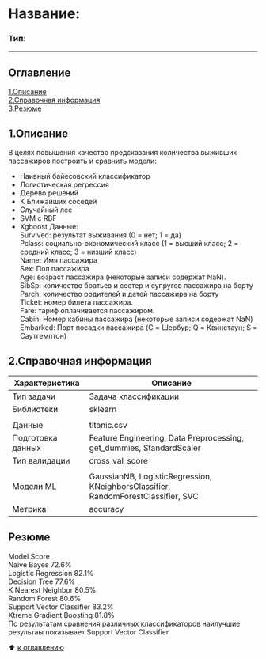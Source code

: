 # Название:
### Тип:
---------
## Оглавление
[1.Описание]()   
[2.Справочная информация]()   
[3.Резюме]()

## 1.Описание
В целях повышения качество предсказания количества выживших пассажиров 
построить и сравнить модели:
- Наивный байесовский классификатор
- Логистическая регрессия
- Дерево решений
- K Ближайших соседей
- Случайный лес
- SVM с RBF
- Xgboost
Данные:   
Survived: результат выживания (0 = нет; 1 = да)  
Pclass: социально-экономический класс (1 = высший класс; 2 = средний класс; 3 = низший класс)  
Name: Имя пассажира  
Sex: Пол пассажира  
Age: возраст пассажира (некоторые записи содержат NaN).  
SibSp: количество братьев и сестер и супругов пассажира на борту  
Parch: количество родителей и детей пассажира на борту  
Ticket: номер билета пассажира.  
Fare: тариф оплачивается пассажиром.  
Cabin: Номер кабины пассажира (некоторые записи содержат NaN)  
Embarked: Порт посадки пассажира (C = Шербур; Q = Квинстаун; S = Саутгемптон)    

## 2.Справочная информация
|Характеристика| Описание |
|-|-|
| Тип задачи |Задача классификации|
| Библиотеки | sklearn |
|<!-- -->|<!-- -->|
| Данные |titanic.csv |
| Подготовка данных | Feature Engineering, Data Preprocessing, get_dummies, StandardScaler |
| Тип валидации | cross_val_score|
|<!-- -->|<!-- -->|
| Модели ML | GaussianNB, LogisticRegression, KNeighborsClassifier, RandomForestClassifier, SVC|
| Метрика | accuracy |

## Резюме
Model	Score  
Naive Bayes	72.6%  
Logistic Regression	82.1%  
Decision Tree	77.6%  
K Nearest Neighbor	80.5%  
Random Forest	80.6%  
Support Vector Classifier	83.2%  
Xtreme Gradient Boosting	81.8%  
По результатам сравнения различных классификаторов наилучшие результаы показывает Support Vector Classifier	

:arrow_up: [к оглавлению]()
